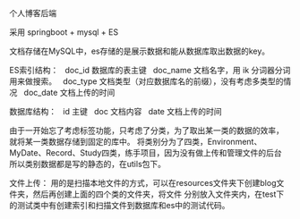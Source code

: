个人博客后端

采用 springboot + mysql + ES

文档存储在MySQL中，es存储的是展示数据和能从数据库取出数据的key。

ES索引结构：
&nbsp;&nbsp;doc_id 数据库的表主键
&nbsp;&nbsp;doc_name 文档名字，用 ik 分词器分词用来做搜索。 
&nbsp;&nbsp;doc_type 文档类型（对应数据库名的前缀），没有考虑多类型的情况
&nbsp;&nbsp;doc_date 文档上传的时间

数据库结构：
&nbsp;&nbsp;id 主键
&nbsp;&nbsp;doc 文档内容
&nbsp;&nbsp;date 文档上传的时间

由于一开始忘了考虑标签功能，只考虑了分类，为了取出某一类的数据的效率， 就将某一类数据存储到固定的库中。
将类别分为了四类，Environment、MyDate、Record、Study四类，练手项目，因为没有做上传和管理文件的后台
所以类别数据都是写的静态的，在utils包下。

文件上传：
用的是扫描本地文件的方式，可以在resources文件夹下创建blog文件夹，然后再创建上面的四个类的文件夹，将文件
分别放入文件夹内，在test下的测试类中有创建索引和扫描文件到数据库和es中的测试代码。
